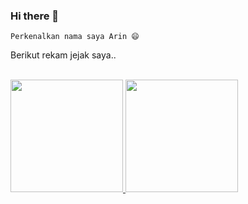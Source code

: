 ### Hi there 👋

<!--
**ArinIffana/ArinIffana** is a ✨ _special_ ✨ repository because its `README.md` (this file) appears on your GitHub profile.

Here are some ideas to get you started:

- 🔭 I’m currently working on ...
- 🌱 I’m currently learning ...
- 👯 I’m looking to collaborate on ...
- 🤔 I’m looking for help with ...
- 💬 Ask me about ...
- 📫 How to reach me: ...
- 😄 Pronouns: ...
- ⚡ Fun fact: ...
-->
	Perkenalkan nama saya Arin 😄
	
<p> Berikut rekam jejak saya..</p>	<br><a href="https://github.com/ariniffana">
	  <img height="180em" src="https://github-readme-stats-eight-theta.vercel.app/api?username=ariniffana&show_icons=true&theme=algolia&include_all_commits=true&count_private=true"/>
	  <img height="180em" src="https://github-readme-stats-eight-theta.vercel.app/api/top-langs/?username=ariniffana&layout=compact&langs_count=8&theme=algolia"/>	</a>


